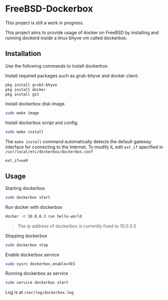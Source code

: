 # FreeBSD-Dockerbox

This project is still a work in progress.

This project aims to provide usage of docker on FreeBSD by installing and running dockerd inside a linux bhyve vm called dockerbox.

## Installation

Use the following commands to install dockerbox.

Install required packages such as grub-bhyve and docker client.

```sh
pkg install grub2-bhyve
pkg install docker
pkg install git
```

Install dockerbox disk image.

```sh
sudo make image
```

Install dockerbox script and config.

```sh
sudo make install
```

The `make install` command automatically detects the default gateway interface for connecting to the Internet. To modify it, edit `ext_if` specified in `/usr/local/etc/dockerbox/dockerbox.conf`

```
ext_if=ue0
```

## Usage

Starting dockerbox

```sh
sudo dockerbox start
```

Run docker with dockerbox

```sh
docker -H 10.0.0.3 run hello-world
```

> The ip address of dockerbox is currently fixed to 10.0.0.3

Stopping dockerbox

```sh
sudo dockerbox stop
```

Enable dockerbox service

```sh
sudo sysrc dockerbox_enable=YES
```

Running dockerbox as service

```sh
sudo service dockerbox start
```

Log is at `/var/log/dockerbox.log`
